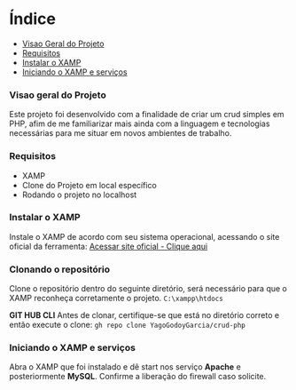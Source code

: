 # **Índice**
- [Visao Geral do Projeto](###Visao-geral-do-projeto)
- [Requisitos](###requisitos)
- [Instalar o XAMP](###Instalar-o-xamp)
- [Iniciando o XAMP e serviços](###Iniciando-o-XAMP-e-serviços)


### Visao geral do Projeto
Este projeto foi desenvolvido com a finalidade de criar um crud simples em PHP, afim de me familiarizar mais ainda com a linguagem e tecnologias necessárias para me situar em novos ambientes de trabalho.

### Requisitos
- XAMP
- Clone do Projeto em local específico
- Rodando o projeto no localhost

### Instalar o XAMP 
Instale o XAMP de acordo com seu sistema operacional, acessando o site oficial da ferramenta: [Acessar site oficial - Clique aqui](https://www.apachefriends.org/download.html)


### Clonando o repositório
Clone o repositório dentro do seguinte diretório, será necessário para que o XAMP reconheça corretamente o projeto.
`C:\xampp\htdocs`

**GIT HUB CLI**
Antes de clonar, certifique-se que está no diretório correto e então execute o clone:
`gh repo clone YagoGodoyGarcia/crud-php`

### Iniciando o XAMP e serviços
Abra o XAMP que foi instalado e dê start nos serviço **Apache** e posteriormente **MySQL**. Confirme a liberação do firewall caso solicite.

